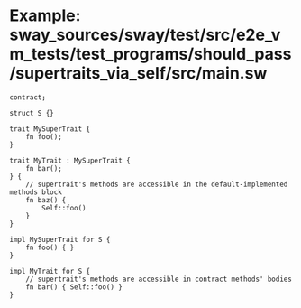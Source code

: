 # Example: sway_sources/sway/test/src/e2e_vm_tests/test_programs/should_pass/supertraits_via_self/src/main.sw

```sway
contract;

struct S {}

trait MySuperTrait {
    fn foo();
}

trait MyTrait : MySuperTrait {
    fn bar();
} {
    // supertrait's methods are accessible in the default-implemented methods block
    fn baz() {
        Self::foo()
    }
}

impl MySuperTrait for S {
    fn foo() { }
}

impl MyTrait for S {
    // supertrait's methods are accessible in contract methods' bodies
    fn bar() { Self::foo() }
}

```

